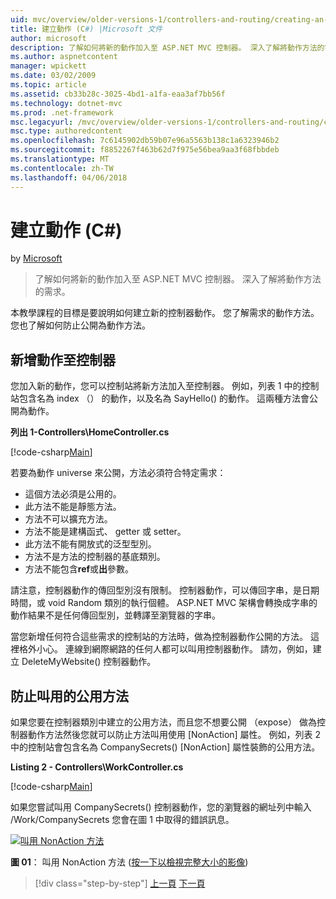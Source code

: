 ```yaml
---
uid: mvc/overview/older-versions-1/controllers-and-routing/creating-an-action-cs
title: 建立動作 (C#) |Microsoft 文件
author: microsoft
description: 了解如何將新的動作加入至 ASP.NET MVC 控制器。 深入了解將動作方法的需求。
ms.author: aspnetcontent
manager: wpickett
ms.date: 03/02/2009
ms.topic: article
ms.assetid: cb33b28c-3025-4bd1-a1fa-eaa3af7bb56f
ms.technology: dotnet-mvc
ms.prod: .net-framework
msc.legacyurl: /mvc/overview/older-versions-1/controllers-and-routing/creating-an-action-cs
msc.type: authoredcontent
ms.openlocfilehash: 7c6145902db59b07e96a5563b138c1a6323946b2
ms.sourcegitcommit: f8852267f463b62d7f975e56bea9aa3f68fbbdeb
ms.translationtype: MT
ms.contentlocale: zh-TW
ms.lasthandoff: 04/06/2018
---
```

<a name="creating-an-action-c"></a>建立動作 (C#)
====================
by [Microsoft](https://github.com/microsoft)

> 了解如何將新的動作加入至 ASP.NET MVC 控制器。 深入了解將動作方法的需求。


本教學課程的目標是要說明如何建立新的控制器動作。 您了解需求的動作方法。 您也了解如何防止公開為動作方法。

## <a name="adding-an-action-to-a-controller"></a>新增動作至控制器

您加入新的動作，您可以控制站將新方法加入至控制器。 例如，列表 1 中的控制站包含名為 index （） 的動作，以及名為 SayHello() 的動作。 這兩種方法會公開為動作。

**列出 1-Controllers\HomeController.cs**

[!code-csharp[Main](creating-an-action-cs/samples/sample1.cs)]

若要為動作 universe 來公開，方法必須符合特定需求：

- 這個方法必須是公用的。
- 此方法不能是靜態方法。
- 方法不可以擴充方法。
- 方法不能是建構函式、 getter 或 setter。
- 此方法不能有開放式的泛型型別。
- 方法不是方法的控制器的基底類別。
- 方法不能包含**ref**或**出**參數。

請注意，控制器動作的傳回型別沒有限制。 控制器動作，可以傳回字串，是日期時間，或 void Random 類別的執行個體。 ASP.NET MVC 架構會轉換成字串的動作結果不是任何傳回型別，並轉譯至瀏覽器的字串。

當您新增任何符合這些需求的控制站的方法時，做為控制器動作公開的方法。 這裡格外小心。 連線到網際網路的任何人都可以叫用控制器動作。 請勿，例如，建立 DeleteMyWebsite() 控制器動作。

## <a name="preventing-a-public-method-from-being-invoked"></a>防止叫用的公用方法

如果您要在控制器類別中建立的公用方法，而且您不想要公開 （expose） 做為控制器動作方法然後您就可以防止方法叫用使用 [NonAction] 屬性。 例如，列表 2 中的控制站會包含名為 CompanySecrets() [NonAction] 屬性裝飾的公用方法。

**Listing 2 - Controllers\WorkController.cs**

[!code-csharp[Main](creating-an-action-cs/samples/sample2.cs)]

如果您嘗試叫用 CompanySecrets() 控制器動作，您的瀏覽器的網址列中輸入 /Work/CompanySecrets 您會在圖 1 中取得的錯誤訊息。


[![叫用 NonAction 方法](creating-an-action-cs/_static/image1.jpg)](creating-an-action-cs/_static/image1.png)

**圖 01**： 叫用 NonAction 方法 ([按一下以檢視完整大小的影像](creating-an-action-cs/_static/image2.png))

> [!div class="step-by-step"]
> [上一頁](creating-a-controller-cs.md)
> [下一頁](asp-net-mvc-routing-overview-vb.md)
